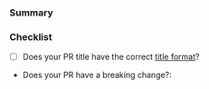 <!---
Thanks for contributing to the Amplitude Kotlin SDK! 🎉

Please fill out the following sections to help us quickly review your pull request.
--->

### Summary

<!-- What does the PR do? -->

### Checklist

* [ ] Does your PR title have the correct [title format](https://github.com/amplitude/Amplitude-Kotlin/blob/main/CONTRIBUTING.md#pr-commit-title-conventions)?
* Does your PR have a breaking change?:  <!-- Yes or no -->